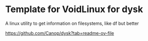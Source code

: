 # Template for VoidLinux for dysk

A linux utility to get information on filesystems, like df but better

https://github.com/Canop/dysk?tab=readme-ov-file
